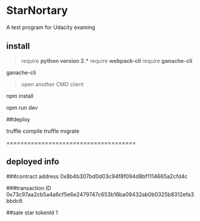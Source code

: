 # StarNortary
A test program for Udacity examing


## install

>require **python version 2.\***
>require **webpack-cli**
>require **ganache-cli**


ganache-cli

>open another CMD client

npm install

npm run dev

##deploy

truffle compile
truffle migrate

=====================================
## deployed info

###contract address
0x8b4b307bd0d03c94f8f094d8bf1114665a2cfd4c

###transaction ID
0x73c97aa2cb5a4a6cf5e6e2479747c653b16ba09432ab0b0325b8312efa3bbdc6

##sale star tokenId
1

